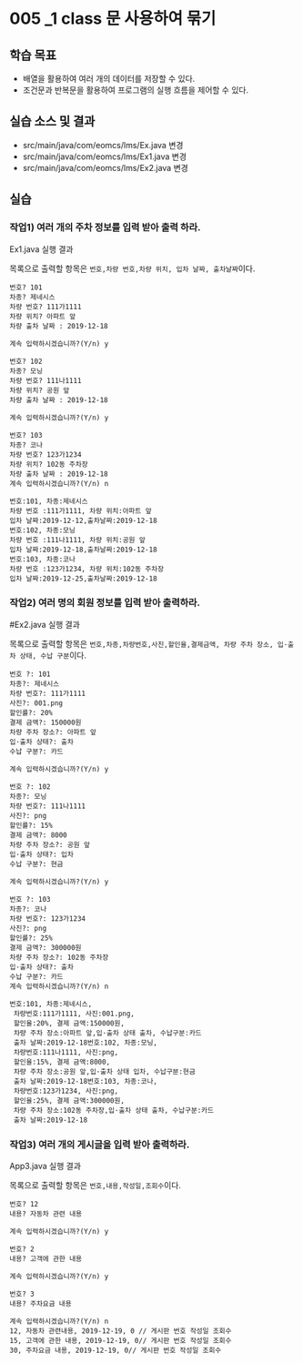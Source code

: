# 005 _1 class 문 사용하여 묶기

## 학습 목표

- 배열을 활용하여 여러 개의 데이터를 저장할 수 있다.
- 조건문과 반복문을 활용하여 프로그램의 실행 흐름을 제어할 수 있다.

## 실습 소스 및 결과

- src/main/java/com/eomcs/lms/Ex.java 변경
- src/main/java/com/eomcs/lms/Ex1.java 변경
- src/main/java/com/eomcs/lms/Ex2.java 변경

## 실습

### 작업1) 여러 개의 주차 정보를 입력 받아 출력 하라.

Ex1.java 실행 결과

목록으로 출력할 항목은 `번호,차량 번호,차량 위치, 입차 날짜, 출차날짜`이다.

```
번호? 101
차종? 제네시스
차량 번호? 111가1111
차량 위치? 아파트 앞
차량 출차 날짜 : 2019-12-18

계속 입력하시겠습니까?(Y/n) y

번호? 102
차종? 모닝
차량 번호? 111나1111
차량 위치? 공원 앞
차량 출차 날짜 : 2019-12-18

계속 입력하시겠습니까?(Y/n) y

번호? 103
차종? 코나
차량 번호? 123가1234
차량 위치? 102동 주차장
차량 출차 날짜 : 2019-12-18
계속 입력하시겠습니까?(Y/n) n

번호:101, 차종:제네시스
차량 번호 :111가1111, 차량 위치:아파트 앞
입차 날짜:2019-12-12,출차날짜:2019-12-18
번호:102, 차종:모닝
차량 번호 :111나1111, 차량 위치:공원 앞
입차 날짜:2019-12-18,출차날짜:2019-12-18
번호:103, 차종:코나
차량 번호 :123가1234, 차량 위치:102동 주차장
입차 날짜:2019-12-25,출차날짜:2019-12-18

```

### 작업2) 여러 명의 회원 정보를 입력 받아 출력하라.

#Ex2.java 실행 결과

목록으로 출력할 항목은 `번호,차종,차량번호,사진,할인율,결제금액,
                               차량 주차 장소, 입·출차 상태, 수납 구분`이다.

```
번호 ?: 101
차종?: 제네시스
차량 번호?: 111가1111
사진?: 001.png
할인률?: 20%
결제 금액?: 150000원
차량 주차 장소?: 아파트 앞
입·출차 상태?: 출차
수납 구분?: 카드

계속 입력하시겠습니까?(Y/n) y

번호 ?: 102
차종?: 모닝
차량 번호?: 111나1111
사진?: png
할인률?: 15%
결제 금액?: 8000
차량 주차 장소?: 공원 앞
입·출차 상태?: 입차
수납 구분?: 현금

계속 입력하시겠습니까?(Y/n) y

번호 ?: 103
차종?: 코나
차량 번호?: 123가1234
사진?: png
할인률?: 25%
결제 금액?: 300000원
차량 주차 장소?: 102동 주차장
입·출차 상태?: 출차
수납 구분?: 카드
계속 입력하시겠습니까?(Y/n) n

번호:101, 차종:제네시스,
 차량번호:111가1111, 사진:001.png,
 할인율:20%, 결제 금액:150000원,
 차량 주차 장소:아파트 앞,입·출차 상태 출차, 수납구분:카드
 출차 날짜:2019-12-18번호:102, 차종:모닝,
 차량번호:111나1111, 사진:png,
 할인율:15%, 결제 금액:8000,
 차량 주차 장소:공원 앞,입·출차 상태 입차, 수납구분:현금
 출차 날짜:2019-12-18번호:103, 차종:코나,
 차량번호:123가1234, 사진:png,
 할인율:25%, 결제 금액:300000원,
 차량 주차 장소:102동 주차장,입·출차 상태 출차, 수납구분:카드
 출차 날짜:2019-12-18
```

### 작업3) 여러 개의 게시글을 입력 받아 출력하라.

App3.java 실행 결과

목록으로 출력할 항목은 `번호,내용,작성일,조회수`이다.

```
번호? 12
내용? 자동차 관련 내용

계속 입력하시겠습니까?(Y/n) y

번호? 2
내용? 고객에 관한 내용

계속 입력하시겠습니까?(Y/n) y

번호? 3
내용? 주차요금 내용

계속 입력하시겠습니까?(Y/n) n
12, 자동차 관련내용, 2019-12-19, 0 // 게시판 번호 작성일 조회수
15, 고객에 관한 내용, 2019-12-19, 0// 게시판 번호 작성일 조회수
30, 주차요금 내용, 2019-12-19, 0// 게시판 번호 작성일 조회수

```

